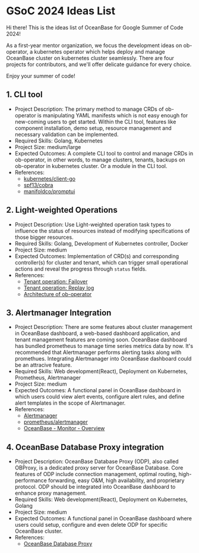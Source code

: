 # GSoC 2024 Ideas List

Hi there! This is the ideas list of OceanBase for Google Summer of Code 2024! 

As a first-year mentor organization, we focus the development ideas on ob-operator, a kubernetes operator which helps deploy and manage OceanBase cluster on kubernetes cluster seamlessly. There are four projects for contributors, and we'll offer delicate guidance for every choice.

Enjoy your summer of code!

## 1. CLI tool

* Project Description: The primary method to manage CRDs of ob-operator is manipulating YAML manifests which is not easy enough for new-coming users to get started. Within the CLI tool, features like component installation, demo setup,  resource management and necessary validation can be implemented.
* Required Skills: Golang, Kubernetes
* Project Size: medium/large
* Expected Outcomes: A complete CLI tool to control and manage CRDs in ob-operator, in other words, to manage clusters, tenants, backups on ob-operator in kubernetes cluster. Or a module in the CLI tool.
* References: 
  * [kubernetes/client-go](https://github.com/kubernetes/client-go)
  * [spf13/cobra](https://github.com/spf13/cobra)
  * [manifoldco/promptui](https://github.com/manifoldco/promptui)


## 2. Light-weighted Operations

* Project Description: Use Light-weighted operation task types to influence the status of resources instead of modifying specifications of those bigger resources.
* Required Skills: Golang, Development of Kubernetes controller, Docker
* Project Size: medium
* Expected Outcomes: Implementation of CRD(s) and corresponding controller(s) for cluster and tenant, which can trigger small operational actions and reveal the progress through `status` fields.
* References: 
  * [Tenant operation: Failover](https://en.oceanbase.com/docs/common-oceanbase-database-10000000001106036)
  * [Tenant operation: Replay log](https://en.oceanbase.com/docs/common-oceanbase-database-10000000001103949)
  * [Architecture of ob-operator](https://oceanbase.github.io/ob-operator/docs/en_US/arch.html)


## 3. Alertmanager Integration

* Project Description: There are some features about cluster management in OceanBase dashboard, a web-based dashboard application, and tenant management features are coming soon. OceanBase dashboard has bundled prometheus to manage time series metrics data by now. It's recommended that Alertmanager performs alerting tasks along with promethues. Integrating Alertmanager into OceanBase dashboard could be an attracive feature.
* Required Skills: Web development(React), Deployment on Kubernetes, Prometheus, Alertmanager
* Project Size: medium
* Expected Outcomes: A functional panel in OceanBase dashboard in which users could view alert events, configure alert rules, and define alert templates in the scope of Alertmanager.
* References: 
  * [Alertmanager](https://prometheus.io/docs/alerting/latest/alertmanager/)
  * [prometheus/alertmanager](https://github.com/prometheus/alertmanager)
  * [OceanBase - Monitor - Overview](https://en.oceanbase.com/docs/common-oceanbase-database-10000000001103563)


## 4. OceanBase Database Proxy integration

* Project Description: OceanBase Database Proxy (ODP), also called OBProxy, is a dedicated proxy server for OceanBase Database. Core features of ODP include connection management, optimal routing, high-performance forwarding, easy O&M, high availability, and proprietary protocol. ODP should be integrated into OceanBase dashboard to enhance proxy management.
* Required Skills: Web development(React), Deployment on Kubernetes, Golang
* Project Size: medium
* Expected Outcomes: A functional panel in OceanBase dashboard where users could setup, configure and even delete ODP for specific OceanBase cluster.
* References: 
  * [OceanBase Database Proxy](https://en.oceanbase.com/docs/odp-en)